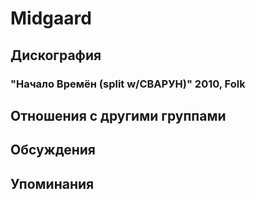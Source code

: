 # Midgaard



## Дискография

### "Начало Времён (split w/СВАРУН)" 2010, Folk




## Отношения с другими группами


## Обсуждения


## Упоминания


